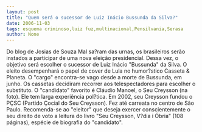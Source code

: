 ```yaml
---
layout: post
title: "Quem será o sucessor de Luiz Inácio Bussunda da Silva?"
date: 2006-11-03
tags: esquema criminoso,luiz fuz,multinacional,Pensilvania,Serasa
author: None
---
```

Do blog de Josias de Souza
Mal sa?ram das urnas, os brasileiros serão instados a participar de uma nova eleição presidencial. Dessa vez, o objetivo será escolher o sucessor de Luiz Inácio \"Bussunda\" da Silva. O eleito desempenhará o papel de cover de Lula no humor?stico Casseta &amp; Planeta.
O \"cargo\" encontra-se vago desde a morte de Bussunda, em junho. Os cassetas decidiram recorrer aos telespectadores para escolher o substituto. O \"candidato\" favorito é Cláudio Manoel, o Seu Creysson (na foto). Ele tem larga experiência pol?tica.
Em 2002, seu Creysson fundou o PÇSC (Partido Çocial do Seu Creysson). Fez até carreata no centro de São Paulo. Recomenda-se ao \"eleitor\" que deseja exercer conscientemente o seu direito de voto a leitura do livro \"Seu Creysson, V?dia i Óbria\" (108 páginas), espécie de biografia do \"candidato\". 